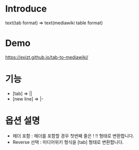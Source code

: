 # Introduce
text(tab format) => text(mediawiki table format)


# Demo
https://exizt.github.io/tab-to-mediawiki/


# 기능
* [tab] => || 
* [new line] => |-


# 옵션 설명
* 헤더 포함 : 헤더를 포함할 경우 첫번째 줄은 ! !! 형태로 변환합니다.
* Reverse 선택 : 미디어위키 형식을 [tab] 형태로 변환합니다.
